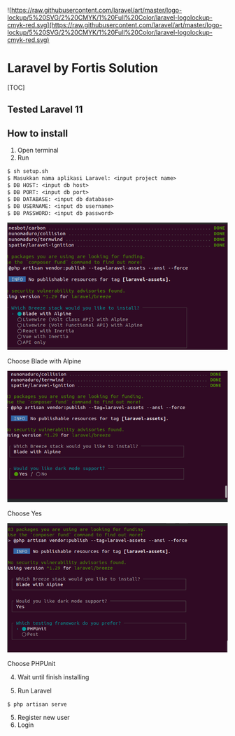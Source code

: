 ![https://raw.githubusercontent.com/laravel/art/master/logo-lockup/5%20SVG/2%20CMYK/1%20Full%20Color/laravel-logolockup-cmyk-red.svg](https://raw.githubusercontent.com/laravel/art/master/logo-lockup/5%20SVG/2%20CMYK/1%20Full%20Color/laravel-logolockup-cmyk-red.svg)

# Laravel by Fortis Solution

[TOC]

## Tested Laravel 11

## How to install

1. Open terminal
2. Run 

```shell
$ sh setup.sh
$ Masukkan nama aplikasi Laravel: <input project name>
$ DB HOST: <input db host>
$ DB PORT: <input db port>
$ DB DATABASE: <input db database>
$ DB USERNAME: <input db username>
$ DB PASSWORD: <input db password>
```

<img src="./images/2024-03-01_10-41.png" alt="images/2024-03-01_10-41.png" style="zoom:80%;" />

Choose Blade with Alpine

<img src="./images/2024-03-01_10-41_1.png" alt="images/2024-03-01_10-41.png" style="zoom:80%;" />

Choose Yes

<img src="./images/2024-03-01_10-41_2.png" alt="images/2024-03-01_10-41.png" style="zoom:80%;" />

Choose PHPUnit

4. Wait until finish installing

4. Run Laravel

```shell
$ php artisan serve
```

5. Register new user
6. Login
